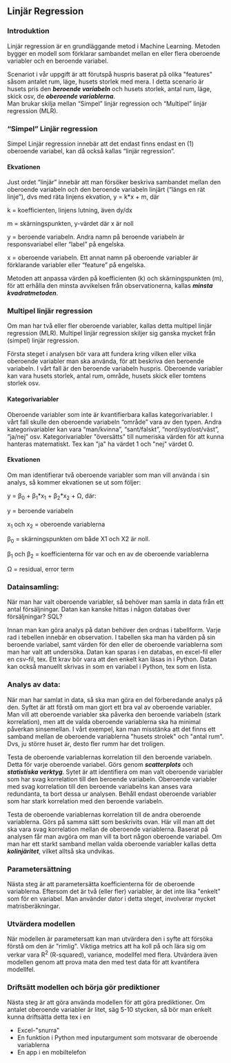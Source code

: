 ## Linjär Regression

### Introduktion
Linjär regression är en grundläggande metod i Machine Learning. Metoden bygger en modell som förklarar sambandet mellan en eller flera oberoende variabler och en beroende variabel.  
  
Scenariot i vår uppgift är att förutspå huspris baserat på olika "features" såsom antalet rum, läge, husets storlek med mera. I detta scenario är husets pris den ***beroende variabeln*** och husets storlek, antal rum, läge, skick osv, de ***oberoende variablerna***.  
Man brukar skilja mellan “Simpel” linjär regression och “Multipel” linjär regression (MLR).  
  
### “Simpel” Linjär regression
Simpel Linjär regression innebär att det endast finns endast en (1) oberoende variabel, kan då också kallas “linjär regression”. 

#### Ekvationen
Just ordet “linjär” innebär att man försöker beskriva sambandet mellan den oberoende variabeln och den beroende variabeln linjärt (“längs en rät linje”), dvs med räta linjens ekvation, y = k*x + m, där 

k = koefficienten, linjens lutning, även dy/dx 

m = skärningspunkten, y-värdet där x är noll 

y = beroende variabeln. Andra namn på beroende variabeln är responsvariabel eller “label” på engelska. 

x = oberoende variabeln. Ett annat namn på oberoende variabler är förklarande variabler eller “feature” på engelska. 

Metoden att anpassa värden på koefficienten (k) och skärningspunkten (m), för att erhålla den minsta avvikelsen från observationerna, kallas ***minsta kvadratmetoden***. 

### Multipel linjär regression
Om man har två eller fler oberoende variabler, kallas detta multipel linjär regression (MLR). Multipel linjär regression skiljer sig ganska mycket från (simpel) linjär regression. 

Första steget i analysen bör vara att fundera kring vilken eller vilka oberoende variabler man ska använda, för att beskriva den beroende variabeln. I vårt fall är den beroende variabeln huspris. Oberoende variabler kan vara husets storlek, antal rum, område, husets skick eller tomtens storlek osv. 

#### Kategorivariabler
Oberoende variabler som inte är kvantifierbara kallas kategorivariabler. I vårt fall skulle den oberoende variabeln “område” vara av den typen. Andra kategorivariabler kan vara “man/kvinna”, “sant/falskt”, “nord/syd/ost/väst”, “ja/nej” osv. Kategorivariabler "översätts" till numeriska värden för att kunna hanteras matematiskt. Tex kan "ja" ha värdet 1 och "nej" värdet 0.

#### Ekvationen
Om man identifierar två oberoende variabler som man vill använda i sin analys, så kommer ekvationen se ut som följer: 

y = β<sub>0</sub> + β<sub>1</sub>*x<sub>1</sub> + β<sub>2</sub>*x<sub>2</sub> + Ω, där:

y = beroende variabeln

x<sub>1</sub> och x<sub>2</sub> = oberoende variablerna

β<sub>0</sub> = skärningspunkten om både X1 och X2 är noll.

β<sub>1</sub> och β<sub>2</sub> = koefficienterna för var och en av de oberoende variablerna

Ω = residual, error term

### Datainsamling: 
När man har valt oberoende variabler, så behöver man samla in data från ett antal försäljningar. Datan kan kanske hittas i någon databas över försäljningar? SQL?

Innan man kan göra analys på datan behöver den ordnas i tabellform. Varje rad i tebellen innebär en observation. I tabellen ska man ha värden på sin beroende variabel, samt värden för den eller de oberoende variablerna som man har valt att undersöka. Datan kan sparas i en databas, en excel-fil eller en csv-fil, tex. Ett krav bör vara att den enkelt kan läsas in i Python. Datan kan också manuellt skrivas in som en variabel i Python, tex som en lista.

### Analys av data:
När man har samlat in data, så ska man göra en del förberedande analys på den. Syftet är att förstå om man gjort ett bra val av oberoende variabler. Man vill att oberoende variabler ska påverka den beroende variabeln (stark korrelation), men att de valda oberoende variablerna ska ha minimal påverkan sinsemellan. I vårt exempel, kan man misstänka att det finns ett samband mellan de oberoende variablerna "husets strolek" och "antal rum". Dvs, ju större huset är, desto fler rumm har det troligen.

Testa de oberoende variablernas korrelation till den beroende variabeln. Detta för varje oberoende variabel. Görs genom ***scatterplots*** och ***statistiska verktyg***. Sytet är att identifiera om man valt oberoende variabler som har svag korrelation till den beroende variabeln. Oberoende variabler med svag korrelation till den beroende variabelns kan anses vara redundanta, ta bort dessa ur analysen. Behåll endast oberoende variabler som har stark korrelation med den beroende variabeln. 

Testa de oberoende variablernas korrelation till de andra oberoende variablerna. Görs på samma sätt som beskrivits ovan. Här vill man att det ska vara svag korrelation mellan de oberoende variablerna. Baserat på analysen får man avgöra om man vill ta bort någon oberoende variabel. Om man har ett starkt samband mellan valda oberoende variabler kallas detta ***kolinjäritet***, vilket alltså ska undvikas.

### Parametersättning
Nästa steg är att parametersätta koefficienterna för de oberoende variablerna. Eftersom det är två (eller fler) variabler, är det inte lika "enkelt" som för en variabel. Man använder dator i detta steget, involverar mycket matrisberäkningar.

### Utvärdera modellen
När modellen är parametersatt kan man utvärdera den i syfte att försöka förstå om den är "rimlig". Viktiga metrics att ha koll på och lära sig om verkar vara R<sup>2</sup> (R-squared), variance, modellfel med flera. Utvärdera även modellen genom att prova mata den med test data för att kvantifera modellfel.

### Driftsätt modellen och börja gör prediktioner
Nästa steg är att göra använda modellen för att göra prediktioner. Om antalet oberoende variabler är litet, säg 5-10 stycken, så bör man enkelt kunna driftsätta detta tex i en
-  Excel-"snurra"
-  En funktion i Python med inputargument som motsvarar de oberoende variablerna
-  En app i en mobiltelefon
 


